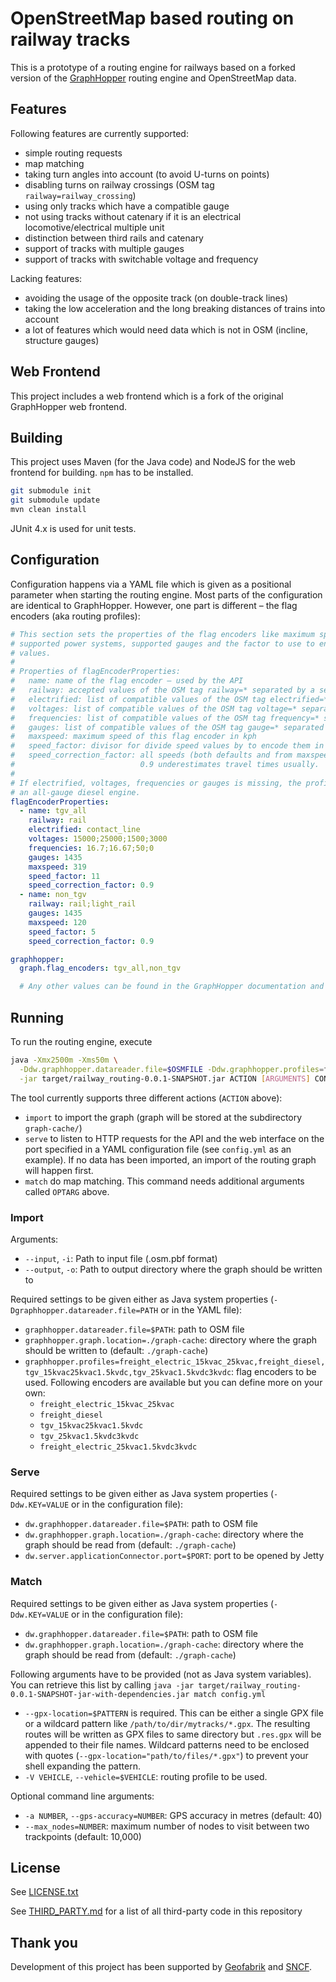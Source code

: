 # OpenStreetMap based routing on railway tracks

This is a prototype of a routing engine for railways based on a forked version of the
[GraphHopper](https://github.com/geofabrik/graphhopper/tree/osm-reader-callbacks) routing engine and OpenStreetMap data.

## Features

Following features are currently supported:

* simple routing requests
* map matching
* taking turn angles into account (to avoid U-turns on points)
* disabling turns on railway crossings (OSM tag `railway=railway_crossing`)
* using only tracks which have a compatible gauge
* not using tracks without catenary if it is an electrical locomotive/electrical multiple unit
* distinction between third rails and catenary
* support of tracks with multiple gauges
* support of tracks with switchable voltage and frequency

Lacking features:

* avoiding the usage of the opposite track (on double-track lines)
* taking the low acceleration and the long breaking distances of trains into account
* a lot of features which would need data which is not in OSM (incline, structure gauges)

## Web Frontend

This project includes a web frontend which is a fork of the original GraphHopper web frontend.

## Building

This project uses Maven (for the Java code) and NodeJS for the web frontend for building.
`npm` has to be installed.

```sh
git submodule init
git submodule update
mvn clean install
```

JUnit 4.x is used for unit tests.

## Configuration

Configuration happens via a YAML file which is given as a positional parameter
when starting the routing engine.  Most parts of the configuration are
identical to GraphHopper. However, one part is different – the flag encoders
(aka routing profiles):

```yaml
# This section sets the properties of the flag encoders like maximum speed,
# supported power systems, supported gauges and the factor to use to encode the speed
# values.
#
# Properties of flagEncoderProperties:
#   name: name of the flag encoder – used by the API
#   railway: accepted values of the OSM tag railway=* separated by a semicolon – as a string
#   electrified: list of compatible values of the OSM tag electrified=* separated by semicola – as a string
#   voltages: list of compatible values of the OSM tag voltage=* separated by semicola – as a string
#   frequencies: list of compatible values of the OSM tag frequency=* separated by semicola – as a string
#   gauges: list of compatible values of the OSM tag gauge=* separated by semicola – as a string
#   maxspeed: maximum speed of this flag encoder in kph
#   speed_factor: divisor for divide speed values by to encode them in the flags of an edge of the graph
#   speed_correction_factor: all speeds (both defaults and from maxspeed=* tags are multiplied by this value),
#                            0.9 underestimates travel times usually.
#
# If electrified, voltages, frequencies or gauges is missing, the profile accepts any value. This is recommended for
# an all-gauge diesel engine.
flagEncoderProperties:
  - name: tgv_all
    railway: rail
    electrified: contact_line
    voltages: 15000;25000;1500;3000
    frequencies: 16.7;16.67;50;0
    gauges: 1435
    maxspeed: 319
    speed_factor: 11
    speed_correction_factor: 0.9
  - name: non_tgv
    railway: rail;light_rail
    gauges: 1435
    maxspeed: 120
    speed_factor: 5
    speed_correction_factor: 0.9

graphhopper:
  graph.flag_encoders: tgv_all,non_tgv

  # Any other values can be found in the GraphHopper documentation and are explained in config.yml in this repository
```


## Running

To run the routing engine, execute

```sh
java -Xmx2500m -Xms50m \
  -Ddw.graphhopper.datareader.file=$OSMFILE -Ddw.graphhopper.profiles=freight_diesel \
  -jar target/railway_routing-0.0.1-SNAPSHOT.jar ACTION [ARGUMENTS] CONFIG_FILE [OPTARG]
```

The tool currently supports three different actions (`ACTION` above):

* `import` to import the graph (graph will be stored at the subdirectory `graph-cache/`)
* `serve` to listen to HTTP requests for the API and the web interface on the port specified in a YAML configuration file (see
  `config.yml` as an example). If no data has been imported, an import of the routing graph will happen first.
* `match` do map matching. This command needs additional arguments called `OPTARG` above.

### Import

Arguments:

* `--input`, `-i`: Path to input file (.osm.pbf format)
* `--output`, `-o`: Path to output directory where the graph should be written to

Required settings to be given either as Java system properties (`-Dgraphhopper.datareader.file=PATH` or in the YAML file):

* `graphhopper.datareader.file=$PATH`: path to OSM file
* `graphhopper.graph.location=./graph-cache`: directory where the graph should be written to
  (default: `./graph-cache`)
* `graphhopper.profiles=freight_electric_15kvac_25kvac,freight_diesel,tgv_15kvac25kvac1.5kvdc,tgv_25kvac1.5kvdc3kvdc`:
  flag encoders to be used. Following encoders are available but you can define more on your own:
  * `freight_electric_15kvac_25kvac`
  * `freight_diesel`
  * `tgv_15kvac25kvac1.5kvdc`
  * `tgv_25kvac1.5kvdc3kvdc`
  * `freight_electric_25kvac1.5kvdc3kvdc`

### Serve

Required settings to be given either as Java system properties (`-Ddw.KEY=VALUE` or in the configuration file):

* `dw.graphhopper.datareader.file=$PATH`: path to OSM file
* `dw.graphhopper.graph.location=./graph-cache`: directory where the graph should be read from
  (default: `./graph-cache`)
* `dw.server.applicationConnector.port=$PORT`: port to be opened by Jetty

### Match

Required settings to be given either as Java system properties (`-Ddw.KEY=VALUE` or in the configuration file):

* `dw.graphhopper.datareader.file=$PATH`: path to OSM file
* `dw.graphhopper.graph.location=./graph-cache`: directory where the graph should be read from
  (default: `./graph-cache`)

Following arguments have to be provided (not as Java system variables). You can retrieve this list
by calling
`java -jar target/railway_routing-0.0.1-SNAPSHOT-jar-with-dependencies.jar match config.yml`

* `--gpx-location=$PATTERN` is required. This can be either a single GPX file or a wildcard pattern
  like `/path/to/dir/mytracks/*.gpx`. The resulting routes will be written as GPX files to same
  directory but `.res.gpx` will be appended to their file names. Wildcard patterns need to be
  enclosed with quotes (`--gpx-location="path/to/files/*.gpx"`) to prevent your shell expanding
  the pattern.
* `-V VEHICLE`, `--vehicle=$VEHICLE`: routing profile to be used.

Optional command line arguments:

* `-a NUMBER`, `--gps-accuracy=NUMBER`: GPS accuracy in metres (default: 40)
* `--max_nodes=NUMBER`: maximum number of nodes to visit between two trackpoints (default: 10,000)

## License

See [LICENSE.txt](LICENSE.txt)

See [THIRD_PARTY.md](THIRD_PARTY.md) for a list of all third-party code in this repository

## Thank you

Development of this project has been supported by [Geofabrik](https://www.geofabrik.de) and [SNCF](https://www.sncf.com/fr).
